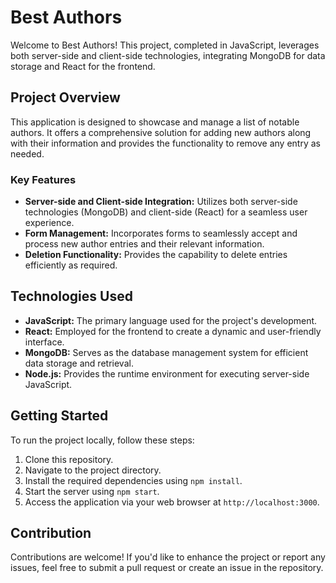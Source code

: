 # Best Authors

Welcome to Best Authors! This project, completed in JavaScript, leverages both server-side and client-side technologies, integrating MongoDB for data storage and React for the frontend.

## Project Overview

This application is designed to showcase and manage a list of notable authors. It offers a comprehensive solution for adding new authors along with their information and provides the functionality to remove any entry as needed.

### Key Features

- **Server-side and Client-side Integration:** Utilizes both server-side technologies (MongoDB) and client-side (React) for a seamless user experience.
- **Form Management:** Incorporates forms to seamlessly accept and process new author entries and their relevant information.
- **Deletion Functionality:** Provides the capability to delete entries efficiently as required.

## Technologies Used

- **JavaScript:** The primary language used for the project's development.
- **React:** Employed for the frontend to create a dynamic and user-friendly interface.
- **MongoDB:** Serves as the database management system for efficient data storage and retrieval.
- **Node.js:** Provides the runtime environment for executing server-side JavaScript.

## Getting Started

To run the project locally, follow these steps:

1. Clone this repository.
2. Navigate to the project directory.
3. Install the required dependencies using `npm install`.
4. Start the server using `npm start`.
5. Access the application via your web browser at `http://localhost:3000`.

## Contribution

Contributions are welcome! If you'd like to enhance the project or report any issues, feel free to submit a pull request or create an issue in the repository.

